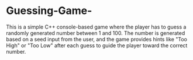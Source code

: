 # Guessing-Game-
This is a simple C++ console-based game where the player has to guess a randomly generated number between 1 and 100. The number is generated based on a seed input from the user, and the game provides hints like "Too High" or "Too Low" after each guess to guide the player toward the correct number.
